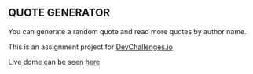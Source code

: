 ## QUOTE GENERATOR

You can generate a random quote and read more quotes by author name.

This is an assignment project for [DevChallenges.io](https://www.devchallenges.io)

Live dome can be seen [here](https://5f79d21bc2c10c1c577400c9--sleepy-turing-4c42e9.netlify.app/)
